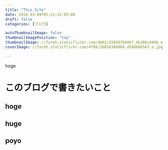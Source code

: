 ```yaml
---
title: "This Site"
date: 2018-03-09T05:21:13-05:00
draft: false
categories: [ブログ]

autoThumbnailImage: false
thumbnailImagePosition: "top"
thumbnailImage: //farm5.staticflickr.com/4802/25834784467_4b266c640b_o.jpg
coverImage: //farm5.staticflickr.com/4788/26834384968_db88b66583_o.jpg

---
```


hoge
<!--more-->

<!-- toc -->

# このブログで書きたいこと

## hoge

## huge

## poyo
